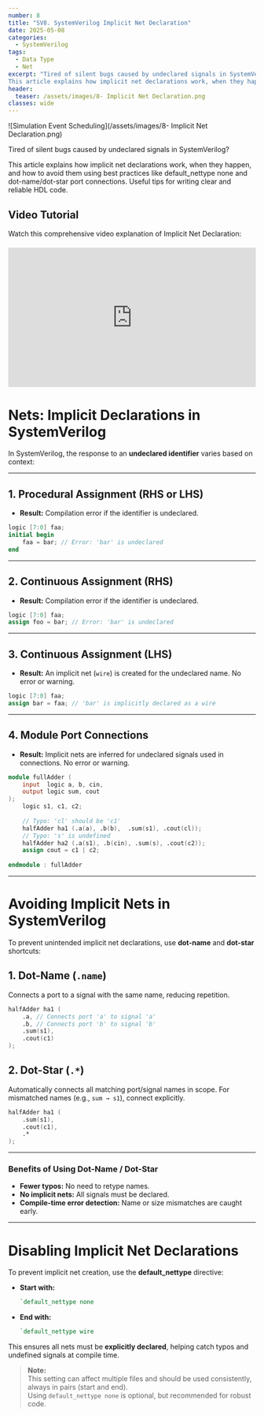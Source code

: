 ```yaml
---
number: 8
title: "SV8. SystemVerilog Implicit Net Declaration"
date: 2025-05-08
categories:
  - SystemVerilog
tags:
  - Data Type
  - Net
excerpt: "Tired of silent bugs caused by undeclared signals in SystemVerilog?
This article explains how implicit net declarations work, when they happen, and how to avoid them using best practices like default_nettype none and dot-name/dot-star port connections. Useful tips for writing clear and reliable HDL code."
header:
  teaser: /assets/images/8- Implicit Net Declaration.png
classes: wide
---
```




![Simulation Event Scheduling](/assets/images/8- Implicit Net Declaration.png)

Tired of silent bugs caused by undeclared signals in SystemVerilog?

This article explains how implicit net declarations work, when they happen, and how to avoid them using best practices like default_nettype none and dot-name/dot-star port connections. Useful tips for writing clear and reliable HDL code.



## Video Tutorial

Watch this comprehensive video explanation of Implicit Net Declaration:

<div class="video-container" style="position: relative; padding-bottom: 56.25%; height: 0; overflow: hidden; max-width: 100%; margin: 20px 0;">
  <iframe 
    src="https://www.youtube.com/embed/aDRsJdgRpf4" 
    style="position: absolute; top: 0; left: 0; width: 100%; height: 100%;" 
    frameborder="0" 
    allowfullscreen>
  </iframe>
</div>

# Nets: Implicit Declarations in SystemVerilog

In SystemVerilog, the response to an **undeclared identifier** varies based on context:

---

## 1. Procedural Assignment (RHS or LHS)

- **Result:** Compilation error if the identifier is undeclared.

```verilog
logic [7:0] faa;
initial begin
    faa = bar; // Error: 'bar' is undeclared
end
```

---

## 2. Continuous Assignment (RHS)

- **Result:** Compilation error if the identifier is undeclared.

```verilog
logic [7:0] faa;
assign foo = bar; // Error: 'bar' is undeclared
```

---

## 3. Continuous Assignment (LHS)

- **Result:** An implicit net (`wire`) is created for the undeclared name. No error or warning.

```verilog
logic [7:0] faa;
assign bar = faa; // 'bar' is implicitly declared as a wire
```

---

## 4. Module Port Connections

- **Result:** Implicit nets are inferred for undeclared signals used in connections. No error or warning.

```verilog
module fullAdder (
    input  logic a, b, cin,
    output logic sum, cout
);
    logic s1, c1, c2;
    
    // Typo: 'cl' should be 'c1'
    halfAdder ha1 (.a(a), .b(b),  .sum(s1), .cout(cl)); 
    // Typo: 's' is undefined    
    halfAdder ha2 (.a(s1), .b(cin), .sum(s), .cout(c2)); 
    assign cout = c1 | c2;
    
endmodule : fullAdder
```

---

# Avoiding Implicit Nets in SystemVerilog

To prevent unintended implicit net declarations, use **dot-name** and **dot-star** shortcuts:

## 1. Dot-Name (`.name`)

Connects a port to a signal with the same name, reducing repetition.

```verilog
halfAdder ha1 (
    .a, // Connects port 'a' to signal 'a'
    .b, // Connects port 'b' to signal 'b'
    .sum(s1), 
    .cout(c1)
);
```

## 2. Dot-Star (`.*`)

Automatically connects all matching port/signal names in scope. For mismatched names (e.g., `sum → s1`), connect explicitly.

```verilog
halfAdder ha1 (
    .sum(s1),  
    .cout(c1),
    .*
);
```

---

### **Benefits of Using Dot-Name / Dot-Star**

- **Fewer typos:** No need to retype names.
- **No implicit nets:** All signals must be declared.
- **Compile-time error detection:** Name or size mismatches are caught early.

---

# Disabling Implicit Net Declarations

To prevent implicit net creation, use the **default_nettype** directive:

- **Start with:**
  ```verilog
  `default_nettype none
  ```
- **End with:**
  ```verilog
  `default_nettype wire
  ```

This ensures all nets must be **explicitly declared**, helping catch typos and undefined signals at compile time.

> **Note:**  
> This setting can affect multiple files and should be used consistently, always in pairs (start and end).  
> Using ``default_nettype none`` is optional, but recommended for robust code.
